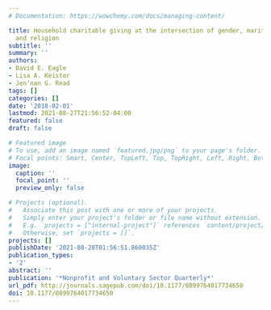 ```yaml
---
# Documentation: https://wowchemy.com/docs/managing-content/

title: Household charitable giving at the intersection of gender, marital status,
  and religion
subtitle: ''
summary: ''
authors:
- David E. Eagle
- Lisa A. Keister
- Jen’nan G. Read
tags: []
categories: []
date: '2018-02-01'
lastmod: 2021-08-27T21:56:52-04:00
featured: false
draft: false

# Featured image
# To use, add an image named `featured.jpg/png` to your page's folder.
# Focal points: Smart, Center, TopLeft, Top, TopRight, Left, Right, BottomLeft, Bottom, BottomRight.
image:
  caption: ''
  focal_point: ''
  preview_only: false

# Projects (optional).
#   Associate this post with one or more of your projects.
#   Simply enter your project's folder or file name without extension.
#   E.g. `projects = ["internal-project"]` references `content/project/deep-learning/index.md`.
#   Otherwise, set `projects = []`.
projects: []
publishDate: '2021-08-28T01:56:51.860035Z'
publication_types:
- '2'
abstract: ''
publication: '*Nonprofit and Voluntary Sector Quarterly*'
url_pdf: http://journals.sagepub.com/doi/10.1177/0899764017734650
doi: 10.1177/0899764017734650
---
```

